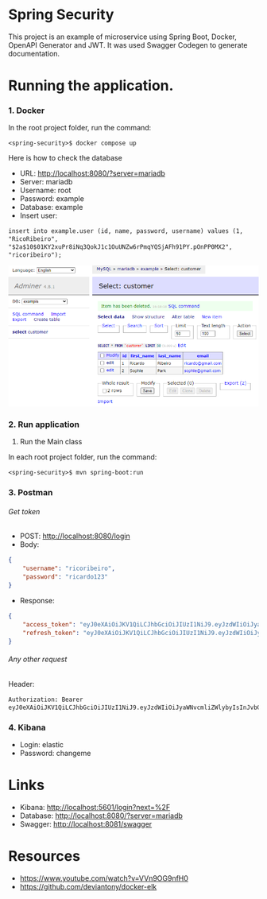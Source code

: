 # Spring Security

This project is an example of microservice using Spring Boot, Docker, OpenAPI Generator and JWT. It was used Swagger Codegen to generate documentation.

# Running the application.

### 1. Docker

In the root project folder, run the command:

```shell
<spring-security>$ docker compose up
```

Here is how to check the database

- URL: [http://localhost:8080/?server=mariadb](http://localhost:8080/?server=mariadb)
- Server: mariadb
- Username: root
- Password: example
- Database: example
- Insert user:

```sqlite-sql
insert into example.user (id, name, password, username) values (1, "RicoRibeiro", "$2a$10$01KY2xuPr8iNq3QokJ1c1OuUNZw6rPmqYQSjAFh91PY.pOnPP0MX2", "ricoribeiro");
```

![Table Customer](.files/MariaDB01.png)

### 2. Run application

1. Run the Main class

In each root project folder, run the command:

```shell
<spring-security>$ mvn spring-boot:run
```

### 3. Postman

###### Get token

- POST: [http://localhost:8080/login](http://localhost:8080/login)
- Body:
```json
{
    "username": "ricoribeiro",
    "password": "ricardo123"
}
```
- Response:
```json
{
    "access_token": "eyJ0eXAiOiJKV1QiLCJhbGciOiJIUzI1NiJ9.eyJzdWIiOiJyaWNvcmliZWlybyIsInJvbGVzIjpbIkRFViIsIlFBIl0sImlzcyI6Imh0dHA6Ly9sb2NhbGhvc3Q6ODA4MS9sb2dpbiIsImV4cCI6MTY1MzE2NTM3N30.2U4GLTMmkvqyjCvxwBbdfOwf1aIgb_GyzAuJlxvACCk",
    "refresh_token": "eyJ0eXAiOiJKV1QiLCJhbGciOiJIUzI1NiJ9.eyJzdWIiOiJyaWNvcmliZWlybyIsInJvbGVzIjpbIkRFViIsIlFBIl0sImlzcyI6Imh0dHA6Ly9sb2NhbGhvc3Q6ODA4MS9sb2dpbiIsImV4cCI6MTY1MzE2NTM3N30.2U4GLTMmkvqyjCvxwBbdfOwf1aIgb_GyzAuJlxvACCk"
}
```

###### Any other request

Header:
```properties
Authorization: Bearer eyJ0eXAiOiJKV1QiLCJhbGciOiJIUzI1NiJ9.eyJzdWIiOiJyaWNvcmliZWlybyIsInJvbGVzIjpbIkRFViIsIlFBIl0sImlzcyI6Imh0dHA6Ly9sb2NhbGhvc3Q6ODA4MS9sb2dpbiIsImV4cCI6MTY1MzE2NTM3N30.2U4GLTMmkvqyjCvxwBbdfOwf1aIgb_GyzAuJlxvACCk
```

### 4. Kibana

- Login: elastic
- Password: changeme

# Links

- Kibana: [http://localhost:5601/login?next=%2F](http://localhost:5601/login?next=%2F)
- Database: [http://localhost:8080/?server=mariadb](http://localhost:8080/?server=mariadb)
- Swagger: [http://localhost:8081/swagger](http://localhost:8081/swagger)

# Resources

- https://www.youtube.com/watch?v=VVn9OG9nfH0
- https://github.com/deviantony/docker-elk
